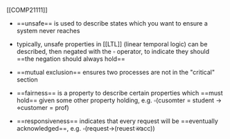 [[COMP21111]]

- ==unsafe== is used to describe states which you want to ensure a system never reaches 
- typically, unsafe properties in [[LTL]] (linear temporal logic) can be described, then negated with the $\square$ operator, to indicate they should ==the negation should always hold==

- ==mutual exclusion== ensures two processes are not in the "critical" section

- ==fairness== is a property to describe certain properties which ==must hold== given some other property holding, e.g. $\square$(cusomter = student -> $\diamond$customer = prof)

- ==responsiveness== indicates that every request will be ==eventually acknowledged==, e.g. $\square$(request->(reuest$\mathcal{U}$acc))